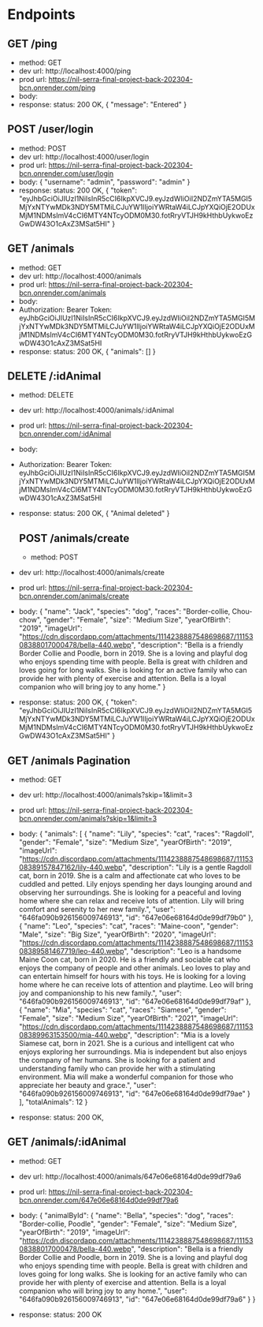 # Endpoints

## GET /ping

- method: GET
- dev url: http://localhost:4000/ping
- prod url: https://nil-serra-final-project-back-202304-bcn.onrender.com/ping
- body:
- response: status: 200 OK, {
  "message": "Entered"
  }

## POST /user/login

- method: POST
- dev url: http://localhost:4000/user/login
- prod url: https://nil-serra-final-project-back-202304-bcn.onrender.com/user/login
- body: {
  "username": "admin",
  "password": "admin"
  }
- response: status: 200 OK, {
  "token": "eyJhbGciOiJIUzI1NiIsInR5cCI6IkpXVCJ9.eyJzdWIiOiI2NDZmYTA5MGI5MjYxNTYwMDk3NDY5MTMiLCJuYW1lIjoiYWRtaW4iLCJpYXQiOjE2ODUxMjM1NDMsImV4cCI6MTY4NTcyODM0M30.fotRryVTJH9kHthbUykwoEzGwDW43O1cAxZ3MSat5HI"
  }

## GET /animals

- method: GET
- dev url: http://localhost:4000/animals
- prod url: https://nil-serra-final-project-back-202304-bcn.onrender.com/animals
- body:
- Authorization: Bearer Token: eyJhbGciOiJIUzI1NiIsInR5cCI6IkpXVCJ9.eyJzdWIiOiI2NDZmYTA5MGI5MjYxNTYwMDk3NDY5MTMiLCJuYW1lIjoiYWRtaW4iLCJpYXQiOjE2ODUxMjM1NDMsImV4cCI6MTY4NTcyODM0M30.fotRryVTJH9kHthbUykwoEzGwDW43O1cAxZ3MSat5HI
- response: status: 200 OK, {
  "animals": []
  }

## DELETE /:idAnimal

- method: DELETE
- dev url: http://localhost:4000/animals/:idAnimal
- prod url: https://nil-serra-final-project-back-202304-bcn.onrender.com/:idAnimal
- body:
- Authorization: Bearer Token: eyJhbGciOiJIUzI1NiIsInR5cCI6IkpXVCJ9.eyJzdWIiOiI2NDZmYTA5MGI5MjYxNTYwMDk3NDY5MTMiLCJuYW1lIjoiYWRtaW4iLCJpYXQiOjE2ODUxMjM1NDMsImV4cCI6MTY4NTcyODM0M30.fotRryVTJH9kHthbUykwoEzGwDW43O1cAxZ3MSat5HI
- response: status: 200 OK, {
  "Animal deleted"
  }

  ## POST /animals/create

  - method: POST

- dev url: http://localhost:4000/animals/create
- prod url: https://nil-serra-final-project-back-202304-bcn.onrender.com/animals/create
- body: {
  "name": "Jack",
  "species": "dog",
  "races": "Border-collie, Chou-chow",
  "gender": "Female",
  "size": "Medium Size",
  "yearOfBirth": "2019",
  "imageUrl": "https://cdn.discordapp.com/attachments/1114238887548698687/1115308388017000478/bella-440.webp",
  "description": "Bella is a friendly Border Collie and Poodle, born in 2019. She is a loving and playful dog who enjoys spending time with people. Bella is great with children and loves going for long walks. She is looking for an active family who can provide her with plenty of exercise and attention. Bella is a loyal companion who will bring joy to any home."
  }
- response: status: 200 OK, {
  "token": "eyJhbGciOiJIUzI1NiIsInR5cCI6IkpXVCJ9.eyJzdWIiOiI2NDZmYTA5MGI5MjYxNTYwMDk3NDY5MTMiLCJuYW1lIjoiYWRtaW4iLCJpYXQiOjE2ODUxMjM1NDMsImV4cCI6MTY4NTcyODM0M30.fotRryVTJH9kHthbUykwoEzGwDW43O1cAxZ3MSat5HI"
  }

## GET /animals Pagination

- method: GET

- dev url: http://localhost:4000/animals?skip=1&limit=3
- prod url: https://nil-serra-final-project-back-202304-bcn.onrender.com/animals?skip=1&limit=3
- body: {
  "animals": [
  {
  "name": "Lily",
  "species": "cat",
  "races": "Ragdoll",
  "gender": "Female",
  "size": "Medium Size",
  "yearOfBirth": "2019",
  "imageUrl": "https://cdn.discordapp.com/attachments/1114238887548698687/1115308389157847162/lily-440.webp",
  "description": "Lily is a gentle Ragdoll cat, born in 2019. She is a calm and affectionate cat who loves to be cuddled and petted. Lily enjoys spending her days lounging around and observing her surroundings. She is looking for a peaceful and loving home where she can relax and receive lots of attention. Lily will bring comfort and serenity to her new family.",
  "user": "646fa090b926156009746913",
  "id": "647e06e68164d0de99df79b0"
  },
  {
  "name": "Leo",
  "species": "cat",
  "races": "Maine-coon",
  "gender": "Male",
  "size": "Big Size",
  "yearOfBirth": "2020",
  "imageUrl": "https://cdn.discordapp.com/attachments/1114238887548698687/1115308389581467719/leo-440.webp",
  "description": "Leo is a handsome Maine Coon cat, born in 2020. He is a friendly and sociable cat who enjoys the company of people and other animals. Leo loves to play and can entertain himself for hours with his toys. He is looking for a loving home where he can receive lots of attention and playtime. Leo will bring joy and companionship to his new family.",
  "user": "646fa090b926156009746913",
  "id": "647e06e68164d0de99df79af"
  },
  {
  "name": "Mia",
  "species": "cat",
  "races": "Siamese",
  "gender": "Female",
  "size": "Medium Size",
  "yearOfBirth": "2021",
  "imageUrl": "https://cdn.discordapp.com/attachments/1114238887548698687/1115308389963153500/mia-440.webp",
  "description": "Mia is a lovely Siamese cat, born in 2021. She is a curious and intelligent cat who enjoys exploring her surroundings. Mia is independent but also enjoys the company of her humans. She is looking for a patient and understanding family who can provide her with a stimulating environment. Mia will make a wonderful companion for those who appreciate her beauty and grace.",
  "user": "646fa090b926156009746913",
  "id": "647e06e68164d0de99df79ae"
  }
  ],
  "totalAnimals": 12
  }
- response: status: 200 OK,

## GET /animals/:idAnimal

- method: GET

- dev url: http://localhost:4000/animals/647e06e68164d0de99df79a6
- prod url: https://nil-serra-final-project-back-202304-bcn.onrender.com/647e06e68164d0de99df79a6
- body: {
  "animalById": {
  "name": "Bella",
  "species": "dog",
  "races": "Border-collie, Poodle",
  "gender": "Female",
  "size": "Medium Size",
  "yearOfBirth": "2019",
  "imageUrl": "https://cdn.discordapp.com/attachments/1114238887548698687/1115308388017000478/bella-440.webp",
  "description": "Bella is a friendly Border Collie and Poodle, born in 2019. She is a loving and playful dog who enjoys spending time with people. Bella is great with children and loves going for long walks. She is looking for an active family who can provide her with plenty of exercise and attention. Bella is a loyal companion who will bring joy to any home.",
  "user": "646fa090b926156009746913",
  "id": "647e06e68164d0de99df79a6"
  }
  }
- response: status: 200 OK
